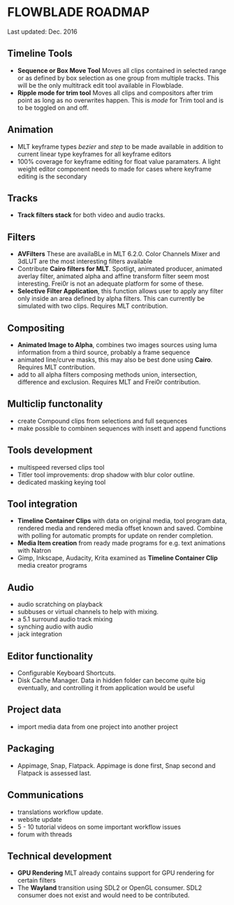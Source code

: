# FLOWBLADE ROADMAP

Last updated: Dec. 2016

## Timeline Tools

- **Sequence or Box Move Tool** Moves all clips contained in selected range or as defined by box selection as one group from multiple tracks. This will be the only multitrack edit tool available in Flowblade.
- **Ripple mode for trim tool** Moves all clips and compositors after trim point as long as no overwrites happen. This is *mode* for Trim tool and is to be toggled on and off.

## Animation
- MLT keyframe types *bezier* and *step* to be made available in addition to current linear type keyframes for all keyframe editors
- 100% coverage for keyframe editing for float value paramaters. A light weight editor component needs to made for cases where keyframe editing is the secondary 

## Tracks
- **Track filters stack** for both video and audio tracks.

## Filters
- **AVFilters** These are availaBLe in MLT 6.2.0. Color Channels Mixer and 3dLUT are the most interesting filters available
- Contribute **Cairo filters for MLT**. Spotligt, animated producer, animated averlay filter, animated alpha and affine transform filter seem most interesting. Frei0r is not an adequate platform for some of these.
- **Selective Filter Application**, this function allows user to apply any filter only inside an area defined by alpha filters. This can currently be simulated with two clips. Requires MLT contribution.

## Compositing

- **Animated Image to Alpha**, combines two images sources using luma information from a third source, probably a frame sequence
- animated line/curve masks, this may also be best done using **Cairo**.  Requires MLT contribution.
- add to all alpha filters composing methods union, intersection, difference and exclusion.  Requires MLT and Frei0r contribution.

## Multiclip functonality
- create Compound clips from selections and full sequences
- make possible to combinen sequences with insett and append functions

## Tools development

- multispeed reversed clips tool
- Titler tool improvements: drop shadow with blur color outline.
- dedicated masking keying tool

## Tool integration
- **Timeline Container Clips** with data on original media, tool program data, rendered media and rendered media offset known and saved. Combine with polling for automatic prompts for update on render completion.
- **Media Item creation** from ready made programs for e.g. text animations with Natron
- Gimp, Inkscape, Audacity, Krita examined as **Timeline Container Clip** media creator programs

## Audio
- audio scratching on playback
- subbuses or virtual channels to help with mixing.
- a 5.1 surround audio track mixing
- synching audio with audio
- jack integration

## Editor functionality

- Configurable Keyboard Shortcuts.
- Disk Cache Manager. Data in hidden folder can become quite big eventually, and controlling it from application would be useful

## Project data

- import media data from one project into another project

## Packaging

- Appimage, Snap, Flatpack. Appimage is done first, Snap second and Flatpack is assessed last.

## Communications

- translations workflow update. 
- website update
- 5 - 10 tutorial videos on some important workflow issues
- forum with threads


## Technical development
- **GPU Rendering** MLT already contains support for GPU rendering for certain filters
- The **Wayland** transition using SDL2 or OpenGL consumer. SDL2 consumer does not exist and would need to be contributed.
	

	
	
